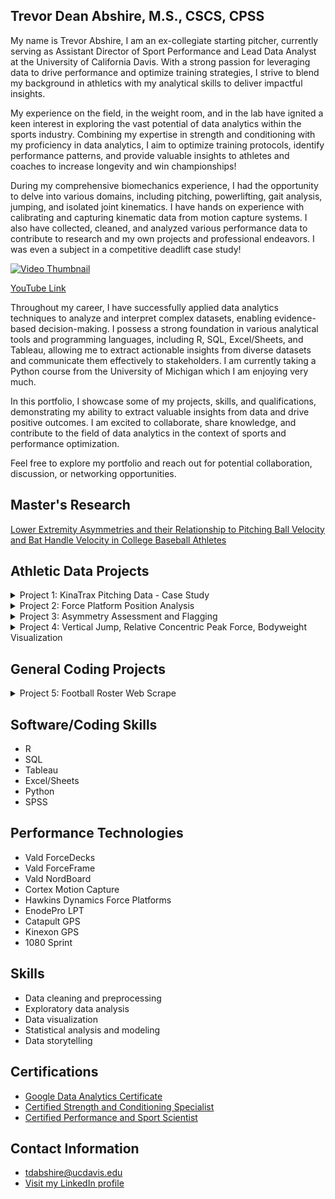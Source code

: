 
## Trevor Dean Abshire, M.S., CSCS, CPSS

My name is Trevor Abshire, I am an ex-collegiate starting pitcher, currently serving as Assistant Director of Sport Performance and Lead Data Analyst at the University of California Davis. With a strong passion for leveraging data to drive performance and optimize training strategies, I strive to blend my background in athletics with my analytical skills to deliver impactful insights.

My experience on the field, in the weight room, and in the lab have ignited a keen interest in exploring the vast potential of data analytics within the sports industry. Combining my expertise in strength and conditioning with my proficiency in data analytics, I aim to optimize training protocols, identify performance patterns, and provide valuable insights to athletes and coaches to increase longevity and win championships!

During my comprehensive biomechanics experience, I had the opportunity to delve into various domains, including pitching, powerlifting, gait analysis, jumping, and isolated joint kinematics. I have hands on experience with calibrating and capturing kinematic data from motion capture systems. I also have collected, cleaned, and analyzed various performance data to contribute to research and my own projects and professional endeavors. I was even a subject in a competitive deadlift case study!


[![Video Thumbnail](https://img.youtube.com/vi/K75-x8oRwc8/0.jpg)](https://youtu.be/K75-x8oRwc8)

[YouTube Link](https://youtu.be/K75-x8oRwc8)



Throughout my career, I have successfully applied data analytics techniques to analyze and interpret complex datasets, enabling evidence-based decision-making. I possess a strong foundation in various analytical tools and programming languages, including R, SQL, Excel/Sheets, and Tableau, allowing me to extract actionable insights from diverse datasets and communicate them effectively to stakeholders. I am currently taking a Python course from the University of Michigan which I am enjoying very much. 


In this portfolio, I showcase some of my projects, skills, and qualifications, demonstrating my ability to extract valuable insights from data and drive positive outcomes. I am excited to collaborate, share knowledge, and contribute to the field of data analytics in the context of sports and performance optimization.

Feel free to explore my portfolio and reach out for potential collaboration, discussion, or networking opportunities.

<h2>Master's Research</h2>

[Lower Extremity Asymmetries and their Relationship to Pitching Ball Velocity and Bat Handle Velocity in College Baseball Athletes](Portfolio/Masters_Capstone.pdf)


<h2>Athletic Data Projects</h2>

<details>
 <summary>Project 1: KinaTrax Pitching Data - Case Study</summary>
  <p>
    <ul>
      <li><strong>Objective:</strong> Analyze and interpret biomechanical and ball pitching data for performance and injury preventative purposes (Averages, Launch Angles, Spin Rates, Elbow Varus Torque).</li>
      <li><strong>Research:</strong> Pitching-related elbow injuries are commonly observed across various levels of baseball and are often attributed to the repetitive high-velocity throws, placing stress on structures such as the ulnar collateral ligament and radiohumeral articulation (Ciccotti et al., 2017; Melugin, Leafblad, Camp, & Conte, 2018; Saper et al., 2018; Anz et al., 2010; Chalmers et al., 2017). Early trunk rotation during the pitching delivery has shown to increase torques at the shoulder and elbow. However, the specific mechanisms of energy transmitting through the kinetic chain and into the medial elbow remain unclear. Understanding these mechanisms can provide useful information into optimizing pitching techniques and minimizing the risk of elbow injuries (Aguinaldo, Buttermore, & Chambers, 2007; Oyama et al., 2014; Aguinaldo & Chambers, 2009; Werner et al., 2002).</li>
    </ul>
 
  </p>
    <a href="https://www.tandfonline.com/doi/full/10.1080/14763141.2019.1696881">Induced power analysis of sequential body motion and elbow valgus load during baseball pitching, Sports Biomechanics</a>

<br>

  <p>
    <a href="https://github.com/ktrev123/Trevor-Abshire-Portfolio/blob/main/Portfolio/Project3_Rcode.R">R Code</a>
  </p>
  
  <ol>
    <li>Find the Fastball (Pitch_Type) velocity (Pitch_Velocity) mean and standard deviation for each pitcher that threw in the game on 8/2/2022 for Team 2.<br>
      <img src="https://github.com/ktrev123/Trevor-Abshire-Portfolio/assets/138731104/3ef3e150-6604-4d16-ae25-025476dd1574" alt="image" width="600"></li>
   <li>Find the Breaking Ball (Pitch_Type; Group Slider & Curveball together) spin rate (Spin_Rate) mean and standard deviation for each pitcher that threw in the game on 8/3/2022 for Team 1.<br>
      <img src="https://github.com/ktrev123/Trevor-Abshire-Portfolio/assets/138731104/ad9f4d42-6fc4-4ab3-adee-baec91b98338" alt="image" width="600"></li>
    <li>Rank the Pitchers (id_pitcher) who allowed the 15 hardest batted ball exit velocities (Exit_Velocity) above 10-degrees of launch (Launch_Angle) in any game.<br>
      What pitch type (Pitch_Type) was thrown to the batter on each hit?<br>
      What was the launch angle (Launch_Angle) on each hit?<br>
      What was the result of each play (Play_Result)?<br>
      Bullet-point up to 3 primary insights you can derive from this ranking.<br>
      <img src="https://github.com/ktrev123/Trevor-Abshire-Portfolio/assets/138731104/0ce92d3e-6075-4006-bd53-359594c04aa8" alt="image" width="600">
      <ul>
        <li>11 out of 15 (73%) of the hardest hit pitches were fastballs, suggesting that weaker contact could be influenced with off-speed pitches</li>
        <li>Launch angles between 10 and 26 degrees often presented desirable play results (Single/HomeRun) while launch angles greater than 30 resulted in outs</li>
        <li>If a hitter can achieve high exit velocities (>100mph), coaches might consider implementing practice drills where hitters are encouraged to attack the ball within 10 to 26 degrees of launch angle</li>
      </ul>
    </li>
    <li>Is there a statistically significant difference in mean Elbow Varus Torque at Max Shoulder External Rotation (Elb_Var_Torque_MER) between Pitchers (id_pitcher) 800021 and 800098? (α _< 0.05)<br>
      <img src="https://github.com/ktrev123/Trevor-Abshire-Portfolio/assets/138731104/444ae7f0-710f-456b-8cc5-a9af778099d9" alt="image" width="600"><br>
      <img src="https://github.com/ktrev123/Trevor-Abshire-Portfolio/assets/138731104/21cf649e-d896-421f-8d0c-2165bc202e06" alt="image" width="600"></li>  
    <li>Based on your findings from Question 4, provide further analysis on where you would recommend biomechanical intervention with either pitcher.<br>

   Pitcher21 and Pitcher98 show a statistically significant difference in elbow varus torque at maximal external rotation while having similar average fastball and breaking ball velocities (Pitcher21 = 92.02/81.04mph, Pitcher98 = 92.71/82.35mph). This suggests that further investigation into Pitcher98's biomechanical capabilities is necessary.
Considering the anatomical requirements of both the lower and upper extremities along with the trunk and pelvis during the pitching delivery at time of max external rotation, four upper extremity metrics, two lower, one thoracic, and one pelvic metric were correlated against elbow varus torque at max external rotation and pitch velocity within the entire pitching staff. One lower extremity and one thoracic variable of interest were identified to have a moderate negative correlation with elbow varus torque at max external rotation within the entire pitching staff: Trunk_Lean_MER (r = -0.47) and Lead_Ankle_EvInv_MER (r = -0.38). A statistical analysis was performed to identify if Pitcher98 had significantly different trunk lean and lead ankle positioning than the rest of the pitching staff. An independent, non-parametric, statistical test showed that Pitcher98 has statistically significant differences in both trunk lean and lead ankle positioning at max external rotation in comparison to the rest of the pitching staff.
While individual pitching mechanics are infinitely unique in nature, these findings suggest assessing the biomechanical capabilities of Pitcher98’s trunk and lead ankle. Pitcher98 would likely benefit from a complete and detailed analysis of the stability and mobility of the lead ankle joint and thoracic spine. Meanwhile, assessment of the capabilities of the external and internal rotator musculature of the shoulder as well as scapulohumeral rhythm could provide further insight to the force accepting capabilities of Pitcher98’s medial elbow. It is also advised to monitor throwing volume and intensity for Pitcher98 given that he is undergoing significantly higher medial elbow forces compared to his teammate.

      
   <div style="display: flex;">
        <img src="https://github.com/ktrev123/Trevor-Abshire-Portfolio/assets/138731104/42e553de-5c53-490c-8827-27de46869084" alt="image" width="350">
        <img src="https://github.com/ktrev123/Trevor-Abshire-Portfolio/assets/138731104/d5e3694b-f8d4-4a30-b5c7-b50535316605" alt="image" width="350">
      </div>
      <div style="display: flex;">
        <img src="https://github.com/ktrev123/Trevor-Abshire-Portfolio/assets/138731104/cb67f3d5-9e4c-4e3e-9f2e-9a805bf6fcf5" alt="image" width="350">
        <img src="https://github.com/ktrev123/Trevor-Abshire-Portfolio/assets/138731104/381dc685-8136-4f46-9b6e-f4ff245aa180" alt="image" width="350">
      </div>
    </li>
  </ol>
</details>
<details>
  <summary>Project 2: Force Platform Position Analysis</summary>
  <p>
    <ul>
      <li><strong>Objective:</strong> Analyze the performance and force production characteristics of starters from each position group using Vald ForceDecks force platforms.</li>
    </ul>
  </p>
  <p>
    <a href="https://github.com/ktrev123/Trevor-Abshire-Portfolio/blob/main/Portfolio/PositionBoxplot.R">R Code</a>
  </p>
 
  <div style="display:flex; justify-content:center;">
    <img src="https://github.com/ktrev123/Trevor-Abshire-Portfolio/assets/138731104/b712e95d-55d7-4f49-ab35-d682fd8e5376" alt="mRSI by Position" style="width:400px; margin-right:10px;">
    <img src="https://github.com/ktrev123/Trevor-Abshire-Portfolio/assets/138731104/ee483c44-aa63-4f5d-861a-7246e16c18f5" alt="Relative Peak Force by Position" style="width:400px;">
  </div>
  
  <ul>
    <li>Processed and cleaned a substantial dataset consisting of over 1000 data points, meticulously eliminating null values and detecting systematic outliers to ensure data integrity and quality</li>
    <li>Employed advanced R coding techniques to filter and segment the dataset based on position groups, enabling focused analysis and generating insightful visualizations tailored to specific groups</li>
    <li>Leveraged data analytics and statistical modeling in R to identify position groups that exhibited specific requirements for improved reactive and concentric strength, allowing for targeted training interventions and performance optimization strategies</li>
  </ul>
</details>

<details>
  <summary>Project 3: Asymmetry Assessment and Flagging</summary>
  <p>
    <ul>
      <li><strong>Objective:</strong> Develop a comprehensive assessment framework to evaluate asymmetries in the single leg jump test, considering peak landing force, and flag individuals at higher risk of injury, while providing strength and conditioning coaches a named list recommending potential exercise interventions for any athlete with a greater than 15% asymmetry in landing forces.</li>
      <li><strong>Research:</strong> Anterior cruciate ligament (ACL) tears are devastating injuries in professional athletes, affecting approximately 4% of players each year. Deceleration was found to be the most common injury maneuver, observed in 32 (60%) athletes. Defensive backs and wide receivers sustained the most injuries, with 14 (26%) and 12 (23%) cases, respectively. Out of all injuries, 44 (83%) were first-time ACL injuries, while nine (17%) had a history of previous ACL injury (Schick et al., 2023). Biomechanical studies have demonstrated that the greatest strain is placed on the ACL, relative to other knee ligaments, at low angles of knee flexion, typically around 15° (Schick et al., 2023; Johnson et al., 2019). As the degree of knee flexion increases, the ACL is off-loaded, and greater stress is placed on other knee ligaments (Schick et al., 2023; Williams et al., 2018).</li>
    </ul>
  </p>
    <a href="https://www.ncbi.nlm.nih.gov/pmc/articles/PMC9970728/">The Mechanism of Anterior Cruciate Ligament Injuries in the National Football League: A Systematic Video Review</a>
 
<br>


  <p>
    <a href="https://github.com/ktrev123/Trevor-Abshire-Portfolio/blob/main/Portfolio/SL_Jump.R">R Code</a>
  </p>
  
  <img src="https://github.com/ktrev123/Trevor-Abshire-Portfolio/assets/138731104/350cc536-0b0c-45aa-8945-abc935628d40" alt="Single Leg Jump Asymmetries" style="width:400px;">
  
  <ul>
    <li>Employed rigorous data cleaning techniques on a dataset comprising over 1000 data points, ensuring data integrity and quality</li>
    <li>Leveraged my expertise in human kinematics and understanding of football to identify eccentric landing capabilities as a relevant metric for analysis</li>
    <li>Developed a comprehensive data visualization showcasing the frequency of tests exhibiting different levels of asymmetry, providing valuable insights into the performance characteristics of the athletes</li>
  </ul>
</details>

<details>
  <summary>Project 4: Vertical Jump, Relative Concentric Peak Force, Bodyweight Visualization </summary>
  <p>
    <ul>
      <li><strong>Objective:</strong> Visualize the comparison between vertical jump combine data, force platform concentric peak force data, and bodyweights.</li>
    </ul>
  </p>
   
<br>


  <p>
    <a href="">Python Code</a>
  </p>
  
  <img src="" alt="VJ_rCPF_BW" style="width:400px;">
  
  <ul>
    <li>Filtered a significant dataset (2500 data points) to find instances where athletes possessed combine jump test values,force plateform CMJ values, and a bodyweight value.</li>
    <li>Visualized the relevance of the Relative Concentric Peak Force metric within a Division 1 football program. </li>
  </ul>
</details>



<h2>General Coding Projects</h2>

<details>
  <summary>Project 5: Football Roster Web Scrape</summary>
  <p>
    <a href="https://github.com/ktrev123/Trevor-Abshire-Portfolio/blob/main/Portfolio/RosterWebsiteScrape.py">Python Code</a>
  </p>
  <ul>
    <li>
      <span style="font-size: 14px;">Objective: Scrape data from a roster website to create a standardized list of Names, Academic Years, Positions, and Roster Images for spreadsheet and dashboard use</span>
    </li>
  </ul>
</details>

## Software/Coding Skills
  - R
  - SQL
  - Tableau
  - Excel/Sheets
  - Python
  - SPSS

## Performance Technologies
  - Vald ForceDecks
  - Vald ForceFrame
  - Vald NordBoard
  - Cortex Motion Capture
  - Hawkins Dynamics Force Platforms
  - EnodePro LPT
  - Catapult GPS
  - Kinexon GPS
  - 1080 Sprint
  
## Skills
  - Data cleaning and preprocessing
  - Exploratory data analysis
  - Data visualization
  - Statistical analysis and modeling
  - Data storytelling
  
## Certifications
  - [Google Data Analytics Certificate](https://github.com/ktrev123/Trevor-Abshire-Portfolio/blob/main/Portfolio/Trevor_Abshire_Google_Data_Analytics_Certificate.pdf)
  - [Certified Strength and Conditioning Specialist](https://certificates.nsca.com/1f2cf9a0-1e9b-4211-beef-dd1277cbf97e#gs.2a323g)
  - [Certified Performance and Sport Scientist](https://certificates.nsca.com/cefcc200-5bd9-4352-bad9-fb8e8677ef4e#gs.2a32yo)
    

## Contact Information
- [tdabshire@ucdavis.edu](tdabshire@ucdavis.edu)
- [Visit my LinkedIn profile](https://www.linkedin.com/in/trevorabshire/)

